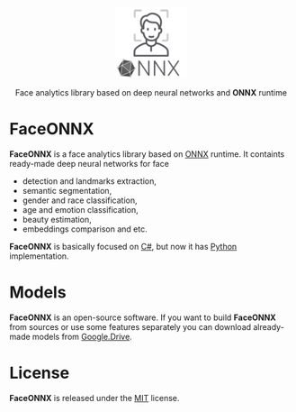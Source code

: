 <p align="center"><img width="25%" src="docs/FaceONNX.png" /></p>
<p align="center"> Face analytics library based on deep neural networks and <b>ONNX</b> runtime </p>  

# FaceONNX
**FaceONNX** is a face analytics library based on [ONNX](https://onnx.ai/) runtime. It containts ready-made deep neural networks for face
* detection and landmarks extraction,
* semantic segmentation,
* gender and race classification,
* age and emotion classification,
* beauty estimation,
* embeddings comparison and etc.  
  
**FaceONNX** is basically focused on [C#](netstandard), but now it has [Python](python) implementation.  

# Models
**FaceONNX** is an open-source software. If you want to build **FaceONNX** from sources or use some features separately you can download already-made models from [Google.Drive](https://drive.google.com/drive/folders/1zfzHNeGju1r1-5vishZ--uaQNSorA0SJ?usp=sharing).  

# License
**FaceONNX** is released under the [MIT](LICENSE) license.

